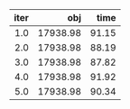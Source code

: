 |  iter |        obj |    time |
| -----:| ----------:| -------:|
| $1.0$ | $17938.98$ | $91.15$ |
| $2.0$ | $17938.98$ | $88.19$ |
| $3.0$ | $17938.98$ | $87.82$ |
| $4.0$ | $17938.98$ | $91.92$ |
| $5.0$ | $17938.98$ | $90.34$ |

